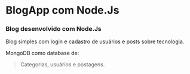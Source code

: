 # BlogApp com Node.Js

### Blog desenvolvido com Node.Js

Blog simples com login e cadastro de usuários e posts sobre tecnologia.  

MongoDB como database de:  
> Categorias, usuários e postagens.